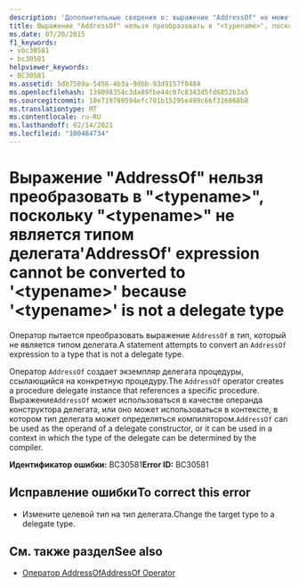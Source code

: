 ```yaml
---
description: 'Дополнительные сведения о: выражение "AddressOf" не может быть преобразовано в " <typename> ", так как " <typename> " не является типом делегата'
title: Выражение "AddressOf" нельзя преобразовать в "<typename>", поскольку "<typename>" не является типом делегата
ms.date: 07/20/2015
f1_keywords:
- vbc30581
- bc30581
helpviewer_keywords:
- BC30581
ms.assetid: 5db7589a-5456-4b3a-9d6b-93d9157f0484
ms.openlocfilehash: 139098354c3da89fbe44c07c8343d5fd6052b3a5
ms.sourcegitcommit: 10e719780594efc781b15295e499c66f316068b8
ms.translationtype: MT
ms.contentlocale: ru-RU
ms.lasthandoff: 02/14/2021
ms.locfileid: "100484734"
---
```

# <a name="addressof-expression-cannot-be-converted-to-typename-because-typename-is-not-a-delegate-type"></a><span data-ttu-id="26821-103">Выражение "AddressOf" нельзя преобразовать в "\<typename>", поскольку "\<typename>" не является типом делегата</span><span class="sxs-lookup"><span data-stu-id="26821-103">'AddressOf' expression cannot be converted to '\<typename>' because '\<typename>' is not a delegate type</span></span>

<span data-ttu-id="26821-104">Оператор пытается преобразовать выражение `AddressOf` в тип, который не является типом делегата.</span><span class="sxs-lookup"><span data-stu-id="26821-104">A statement attempts to convert an `AddressOf` expression to a type that is not a delegate type.</span></span>  
  
 <span data-ttu-id="26821-105">Оператор `AddressOf` создает экземпляр делегата процедуры, ссылающийся на конкретную процедуру.</span><span class="sxs-lookup"><span data-stu-id="26821-105">The `AddressOf` operator creates a procedure delegate instance that references a specific procedure.</span></span> <span data-ttu-id="26821-106">Выражение`AddressOf` может использоваться в качестве операнда конструктора делегата, или оно может использоваться в контексте, в котором тип делегата может определяться компилятором.</span><span class="sxs-lookup"><span data-stu-id="26821-106">`AddressOf` can be used as the operand of a delegate constructor, or it can be used in a context in which the type of the delegate can be determined by the compiler.</span></span>  
  
 <span data-ttu-id="26821-107">**Идентификатор ошибки:** BC30581</span><span class="sxs-lookup"><span data-stu-id="26821-107">**Error ID:** BC30581</span></span>  
  
## <a name="to-correct-this-error"></a><span data-ttu-id="26821-108">Исправление ошибки</span><span class="sxs-lookup"><span data-stu-id="26821-108">To correct this error</span></span>  
  
- <span data-ttu-id="26821-109">Измените целевой тип на тип делегата.</span><span class="sxs-lookup"><span data-stu-id="26821-109">Change the target type to a delegate type.</span></span>  
  
## <a name="see-also"></a><span data-ttu-id="26821-110">См. также раздел</span><span class="sxs-lookup"><span data-stu-id="26821-110">See also</span></span>

- [<span data-ttu-id="26821-111">Оператор AddressOf</span><span class="sxs-lookup"><span data-stu-id="26821-111">AddressOf Operator</span></span>](../language-reference/operators/addressof-operator.md)
